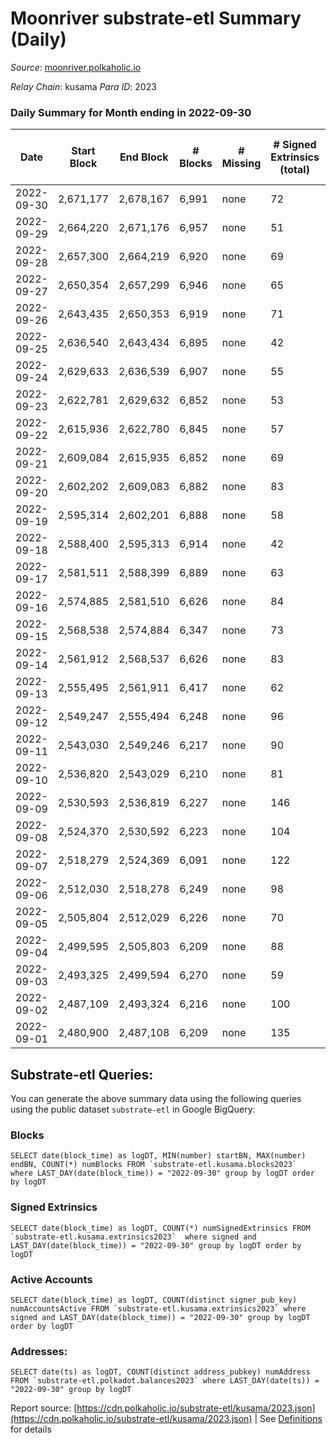 # Moonriver substrate-etl Summary (Daily)

_Source_: [moonriver.polkaholic.io](https://moonriver.polkaholic.io)

*Relay Chain*: kusama
*Para ID*: 2023



### Daily Summary for Month ending in 2022-09-30


| Date | Start Block | End Block | # Blocks | # Missing | # Signed Extrinsics (total) | # Active Accounts | # Addresses with Balances | # Events | # Transfers | # XCM Transfers In | # XCM Transfers Out |
| ---- | ----------- | --------- | -------- | --------- | --------------------------- | ----------------- | ------------------------- | -------- | ----------- | ------------------ | ------------------- |
| 2022-09-30 | 2,671,177 | 2,678,167 | 6,991 | none  | 72 | 34 | 570,319 | 475,894 | 5,228 ($1,919,189.85) | 24 ($1,862.45) | 20 ($11,358.04) |
| 2022-09-29 | 2,664,220 | 2,671,176 | 6,957 | none  | 51 | 33 |  | 513,877 | 10,513 ($6,443,629.63) | 51 ($66,914.30) | 42 ($45,673.70) |
| 2022-09-28 | 2,657,300 | 2,664,219 | 6,920 | none  | 69 | 42 |  | 439,313 | 5,906 ($1,445,307.02) | 35 ($24,272.85) | 40 ($22,656.25) |
| 2022-09-27 | 2,650,354 | 2,657,299 | 6,946 | none  | 65 | 43 |  | 456,083 | 6,431 ($4,658,515.17) | 38 ($10,931.73) | 47 ($71,691.90) |
| 2022-09-26 | 2,643,435 | 2,650,353 | 6,919 | none  | 71 | 40 |  | 456,427 | 5,305 ($1,961,383.83) | 40 ($29,679.07) | 46 ($16,059.71) |
| 2022-09-25 | 2,636,540 | 2,643,434 | 6,895 | none  | 42 | 27 |  | 465,358 | 4,635 ($1,155,870.64) | 31 ($39,512.81) | 26 ($16,765.83) |
| 2022-09-24 | 2,629,633 | 2,636,539 | 6,907 | none  | 55 | 39 |  | 461,401 | 4,311 ($958,894.08) | 46 ($47,843.18) | 49 ($28,198.86) |
| 2022-09-23 | 2,622,781 | 2,629,632 | 6,852 | none  | 53 | 38 |  | 528,696 | 6,147 ($4,549,250.91) | 31 ($73,795.73) | 57 ($56,810.13) |
| 2022-09-22 | 2,615,936 | 2,622,780 | 6,845 | none  | 57 | 32 |  | 534,271 | 5,843 ($1,602,198.38) | 30 ($9,391.87) | 35 ($34,942.81) |
| 2022-09-21 | 2,609,084 | 2,615,935 | 6,852 | none  | 69 | 41 |  | 572,582 | 8,084 ($2,317,598.84) | 38 ($7,447.88) | 79 ($103,547.43) |
| 2022-09-20 | 2,602,202 | 2,609,083 | 6,882 | none  | 83 | 45 |  | 580,762 | 8,084 ($4,331,125.95) | 61 ($77,523.11) | 73 ($76,389.40) |
| 2022-09-19 | 2,595,314 | 2,602,201 | 6,888 | none  | 58 | 31 | 565,428 | 618,900 | 7,826 ($3,082,337.88) | 50 ($98,803.00) | 82 ($75,739.24) |
| 2022-09-18 | 2,588,400 | 2,595,313 | 6,914 | none  | 42 | 23 | 565,294 | 562,084 | 6,975 ($3,491,254.43) | 50 ($61,500.12) | 37 ($20,282.59) |
| 2022-09-17 | 2,581,511 | 2,588,399 | 6,889 | none  | 63 | 34 | 565,185 | 510,406 | 5,775 ($4,525,255.52) | 35 ($55,865.09) | 35 ($213,310.00) |
| 2022-09-16 | 2,574,885 | 2,581,510 | 6,626 | none  | 84 | 48 | 565,001 | 528,997 | 6,966 ($4,211,516.34) | 77 ($35,127.31) | 66 ($24,584.26) |
| 2022-09-15 | 2,568,538 | 2,574,884 | 6,347 | none  | 73 | 41 | 564,597 | 507,889 | 6,931 ($5,421,850.28) | 39 ($77,260.89) | 25 ($75,645.59) |
| 2022-09-14 | 2,561,912 | 2,568,537 | 6,626 | none  | 83 | 42 | 564,256 | 457,808 | 4,738 ($4,383,182.15) | 44 ($118,107.68) | 37 ($63,496.84) |
| 2022-09-13 | 2,555,495 | 2,561,911 | 6,417 | none  | 62 | 41 | 564,184 | 514,052 | 7,321 ($5,787,658.84) | 80 ($166,683.31) | 70 ($107,775.80) |
| 2022-09-12 | 2,549,247 | 2,555,494 | 6,248 | none  | 96 | 45 |  | 547,454 | 7,589 ($4,105,732.74) | 62 ($209,352.38) | 80 ($121,711.79) |
| 2022-09-11 | 2,543,030 | 2,549,246 | 6,217 | none  | 90 | 37 |  | 495,673 | 8,020 ($3,118,527.75) | 35 ($228,192.81) | 62 ($64,130.86) |
| 2022-09-10 | 2,536,820 | 2,543,029 | 6,210 | none  | 81 | 44 |  | 510,767 | 8,719 ($9,541,161.12) | 66 ($121,582.69) | 62 ($75,685.68) |
| 2022-09-09 | 2,530,593 | 2,536,819 | 6,227 | none  | 146 | 46 | 564,069 | 531,846 | 9,426 ($3,599,874.95) | 32 ($90,562.58) | 66 ($26,637.84) |
| 2022-09-08 | 2,524,370 | 2,530,592 | 6,223 | none  | 104 | 38 | 564,021 | 483,004 | 7,646 ($3,576,530.32) | 30 ($50,716.20) | 60 ($344,685.15) |
| 2022-09-07 | 2,518,279 | 2,524,369 | 6,091 | none  | 122 | 51 |  | 527,386 | 8,016 ($2,976,540.93) | 58 ($61,117.16) | 61 ($48,467.38) |
| 2022-09-06 | 2,512,030 | 2,518,278 | 6,249 | none  | 98 | 48 |  | 589,582 | 8,620 ($4,634,133.30) | 68 ($110,067.19) | 68 ($63,892.79) |
| 2022-09-05 | 2,505,804 | 2,512,029 | 6,226 | none  | 70 | 39 |  | 491,145 | 6,125 ($3,110,068.53) | 43 ($47,340.98) | 53 ($27,848.41) |
| 2022-09-04 | 2,499,595 | 2,505,803 | 6,209 | none  | 88 | 31 |  | 485,198 | 6,428 ($2,999,898.97) | 42 ($28,127.76) | 36 ($47,122.03) |
| 2022-09-03 | 2,493,325 | 2,499,594 | 6,270 | none  | 59 | 31 |  | 455,521 | 5,304 ($2,032,667.92) | 29 ($9,185.75) | 26 ($42,356.88) |
| 2022-09-02 | 2,487,109 | 2,493,324 | 6,216 | none  | 100 | 41 |  | 564,457 | 9,056 ($7,492,889.80) | 85 ($142,170.76) | 66 ($66,333.47) |
| 2022-09-01 | 2,480,900 | 2,487,108 | 6,209 | none  | 135 | 48 |  | 491,747 | 5,638 ($3,831,751.13) | 73 ($74,774.01) | 58 ($82,686.73) |

## Substrate-etl Queries:
You can generate the above summary data using the following queries using the public dataset `substrate-etl` in Google BigQuery:


### Blocks
```
SELECT date(block_time) as logDT, MIN(number) startBN, MAX(number) endBN, COUNT(*) numBlocks FROM `substrate-etl.kusama.blocks2023`  where LAST_DAY(date(block_time)) = "2022-09-30" group by logDT order by logDT
```


### Signed Extrinsics
```
SELECT date(block_time) as logDT, COUNT(*) numSignedExtrinsics FROM `substrate-etl.kusama.extrinsics2023`  where signed and LAST_DAY(date(block_time)) = "2022-09-30" group by logDT order by logDT
```


### Active Accounts
```
SELECT date(block_time) as logDT, COUNT(distinct signer_pub_key) numAccountsActive FROM `substrate-etl.kusama.extrinsics2023` where signed and LAST_DAY(date(block_time)) = "2022-09-30" group by logDT order by logDT
```


### Addresses:
```
SELECT date(ts) as logDT, COUNT(distinct address_pubkey) numAddress FROM `substrate-etl.polkadot.balances2023` where LAST_DAY(date(ts)) = "2022-09-30" group by logDT
```



Report source: [https://cdn.polkaholic.io/substrate-etl/kusama/2023.json](https://cdn.polkaholic.io/substrate-etl/kusama/2023.json) | See [Definitions](/DEFINITIONS.md) for details
